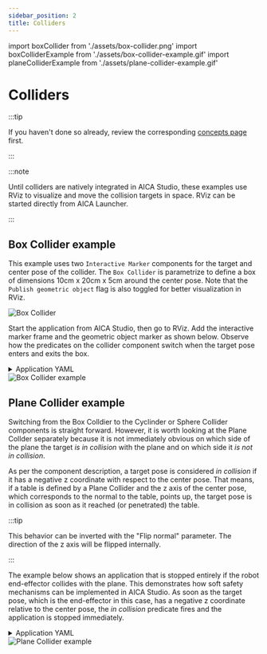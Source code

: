 ```yaml
---
sidebar_position: 2
title: Colliders
---
```


import boxCollider from './assets/box-collider.png'
import boxColliderExample from './assets/box-collider-example.gif'
import planeColliderExample from './assets/plane-collider-example.gif'

# Colliders

:::tip

If you haven't done so already, review the corresponding
[concepts page](../../concepts/building-blocks/components/colliders.md) first.

:::

:::note

Until colliders are natively integrated in AICA Studio, these examples use RViz to visualize and move the collision
targets in space. RViz can be started directly from AICA Launcher.

<!-- TODO: Link to launcher page -->

:::

## Box Collider example

This example uses two `Interactive Marker` components for the target and center pose of the collider. The `Box Collider`
is parametrize to define a box of dimensions 10cm x 20cm x 5cm around the center pose. Note that the
`Publish geometric object` flag is also toggled for better visualization in RViz.

<div class="text--center">
  <img src={boxCollider} alt="Box Collider" />
</div>

Start the application from AICA Studio, then go to RViz. Add the interactive marker frame and the geometric object
marker as shown below. Observe how the predicates on the collider component switch when the target pose enters and exits
the box.

<details>
  <summary>Application YAML</summary>

    ```yaml
    schema: 2-0-4
    dependencies:
      core: v4.4.1
    on_start:
      load:
        - component: box_collider
        - component: interactive_marker
        - component: interactive_marker_copy
    components:
      box_collider:
        component: aica_core_components::utility::BoxCollider
        display_name: Box Collider
        events:
          transitions:
            on_load:
              lifecycle:
                component: box_collider
                transition: configure
            on_configure:
              lifecycle:
                component: box_collider
                transition: activate
        parameters:
          publish_marker: true
          y_size: 0.2
          z_size: 0.05
        inputs:
          target: /interactive_marker/pose
          center: /interactive_marker_copy/pose
      interactive_marker:
        component: aica_core_components::ros::InteractiveMarker
        display_name: Target Interactive Marker
        parameters:
          frame: target
          initial_pose:
            - !!float 0.0
            - !!float 1.0
            - !!float 0.0
            - !!float 1.0
            - !!float 0.0
            - !!float 0.0
            - !!float 0.0
        outputs:
          pose: /interactive_marker/pose
      interactive_marker_copy:
        component: aica_core_components::ros::InteractiveMarker
        display_name: Center Interactive Marker
        parameters:
          frame: center
          initial_pose:
            - !!float 0.0
            - !!float 0.0
            - !!float 0.0
            - !!float 1.0
            - !!float 0.0
            - !!float 0.0
            - !!float 0.0
          handle_scale: 0.01
        outputs:
          pose: /interactive_marker_copy/pose
    graph:
      positions:
        components:
          box_collider:
            x: 660
            y: 60
          interactive_marker:
            x: 160
            y: 180
          interactive_marker_copy:
            x: 160
            y: 440
      edges:
        on_start_on_start_box_collider_box_collider:
          path:
            - x: 360
              y: 40
            - x: 360
              y: 120
        on_start_on_start_interactive_marker_interactive_marker:
          path:
            - x: 140
              y: 40
            - x: 140
              y: 240
        on_start_on_start_interactive_marker_copy_interactive_marker_copy:
          path:
            - x: 140
              y: 40
            - x: 140
              y: 500
        interactive_marker_copy_pose_box_collider_center:
          path:
            - x: 600
              y: 660
            - x: 600
              y: 440
    ```

</details>

<div class="text--center">
  <img src={boxColliderExample} alt="Box Collider example" />
</div>

## Plane Collider example

Switching from the Box Colldier to the Cyclinder or Sphere Collider components is straight forward. However, it is worth
looking at the Plane Collder separately because it is not immediately obvious on which side of the plane the target _is_
_in collision_ with the plane and on which side it _is not in collision_.

As per the component description, a target pose is considered _in collision_ if it has a negative z coordinate with
respect to the center pose. That means, if a table is defined by a Plane Collider and the z axis of the center pose,
which corresponds to the normal to the table, points up, the target pose is in collision as soon as it reached (or
penetrated) the table.

:::tip

This behavior can be inverted with the "Flip normal" parameter. The direction of the z axis will be flipped internally.

:::

The example below shows an application that is stopped entirely if the robot end-effector collides with the plane. This
demonstrates how soft safety mechanisms can be implemented in AICA Studio. As soon as the target pose, which is the
end-effector in this case, has a negative z coordinate relative to the center pose, the _in collision_ predicate fires
and the application is stopped immediately.

<details>
  <summary>Application YAML</summary>

    ```yaml
      schema: 2-0-4
      dependencies:
        core: v4.4.1
      on_start:
        load:
          - component: interactive_marker
          - component: interactive_marker_copy
          - component: plane_collider
          - hardware: hardware
      components:
        interactive_marker:
          component: aica_core_components::ros::InteractiveMarker
          display_name: Target Interactive Marker
          parameters:
            frame: target
            initial_frame: tool0
          outputs:
            pose: /interactive_marker/pose
        interactive_marker_copy:
          component: aica_core_components::ros::InteractiveMarker
          display_name: Center Interactive Marker
          parameters:
            frame: center
            initial_pose:
              - !!float 0.0
              - !!float 0.0
              - 0.3
              - !!float 1.0
              - !!float 0.0
              - !!float 0.0
              - !!float 0.0
            handle_scale: 0.01
          outputs:
            pose: /interactive_marker_copy/pose
        plane_collider:
          component: aica_core_components::utility::PlaneCollider
          display_name: Plane Collider
          events:
            predicates:
              is_in_bounds:
                application: stop
            transitions:
              on_load:
                lifecycle:
                  component: plane_collider
                  transition: configure
              on_configure:
                lifecycle:
                  component: plane_collider
                  transition: activate
          parameters:
            publish_marker: true
          inputs:
            target: /hardware/robot_state_broadcaster/cartesian_state
            center: /interactive_marker_copy/pose
      hardware:
        hardware:
          display_name: Hardware Interface
          urdf: Generic six-axis robot arm
          rate: 100
          events:
            transitions:
              on_load:
                load:
                  - controller: robot_state_broadcaster
                    hardware: hardware
                  - controller: ik_position_controller
                    hardware: hardware
          controllers:
            robot_state_broadcaster:
              plugin: aica_core_controllers/RobotStateBroadcaster
              outputs:
                cartesian_state: /hardware/robot_state_broadcaster/cartesian_state
              events:
                transitions:
                  on_load:
                    switch_controllers:
                      hardware: hardware
                      activate: robot_state_broadcaster
            ik_position_controller:
              plugin: aica_core_controllers/position/IKPositionController
              inputs:
                command: /interactive_marker/pose
              events:
                transitions:
                  on_load:
                    switch_controllers:
                      hardware: hardware
                      activate: ik_position_controller
      graph:
        positions:
          components:
            interactive_marker:
              x: 160
              y: 180
            interactive_marker_copy:
              x: 160
              y: 440
            plane_collider:
              x: 680
              y: 500
          hardware:
            hardware:
              x: 1220
              y: -20
        edges:
          on_start_on_start_interactive_marker_interactive_marker:
            path:
              - x: 140
                y: 40
              - x: 140
                y: 240
          on_start_on_start_interactive_marker_copy_interactive_marker_copy:
            path:
              - x: 140
                y: 40
              - x: 140
                y: 500
          on_start_on_start_plane_collider_plane_collider:
            path:
              - x: 600
                y: 40
              - x: 600
                y: 560
          interactive_marker_copy_pose_plane_collider_center:
            path:
              - x: 580
                y: 660
              - x: 580
                y: 880
          plane_collider_is_in_bounds_on_stop_on_stop:
            path:
              - x: 1100
                y: 720
              - x: 1100
                y: 1000
              - x: -20
                y: 1000
              - x: -20
                y: 140
          hardware_hardware_robot_state_broadcaster_cartesian_state_plane_collider_target:
            path:
              - x: 620
                y: 520
              - x: 620
                y: 840
          interactive_marker_pose_hardware_hardware_ik_position_controller_command:
            path:
              - x: 1140
                y: 400
              - x: 1140
                y: 780
    ```

</details>

<div class="text--center">
  <img src={planeColliderExample} alt="Plane Collider example" />
</div>
